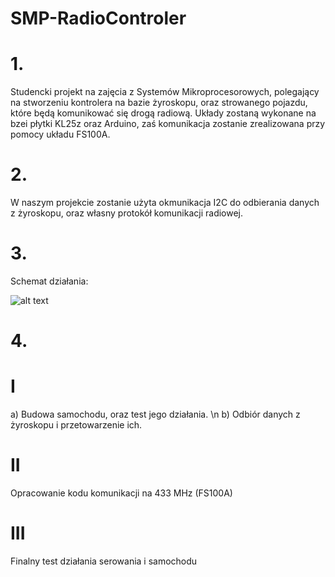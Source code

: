 # SMP-RadioControler

# 1.
Studencki projekt na zajęcia z Systemów Mikroprocesorowych, polegający na  stworzeniu kontrolera na bazie żyroskopu, oraz strowanego pojazdu, które będą komunikować się drogą radiową. Układy zostaną wykonane na bzei płytki KL25z oraz Arduino, zaś komunikacja zostanie zrealizowana przy pomocy układu FS100A.
# 2.
W naszym projekcie zostanie użyta okmunikacja I2C do odbierania danych z żyroskopu, oraz własny protokół komunikacji radiowej.

# 3.
Schemat działania:

![alt text](https://scontent.fktw1-1.fna.fbcdn.net/v/t1.15752-9/79101368_2435949269996424_1568615184275079168_n.jpg?_nc_cat=103&_nc_oc=AQkOtnr16VKv8hDZKKAmO-ZDRGabKlzp5Hr4xesqyVkpXAs7D69B9ITi3YvHNxvKAFU&_nc_ht=scontent.fktw1-1.fna&oh=01e8d760d2db27df348f43ba3eab8465&oe=5E69ECC0)

# 4.
# I
a) Budowa samochodu, oraz test jego działania. \n
b) Odbiór danych z żyroskopu i przetowarzenie ich.
# II
Opracowanie kodu komunikacji na 433 MHz (FS100A)
# III
Finalny test działania serowania i samochodu
